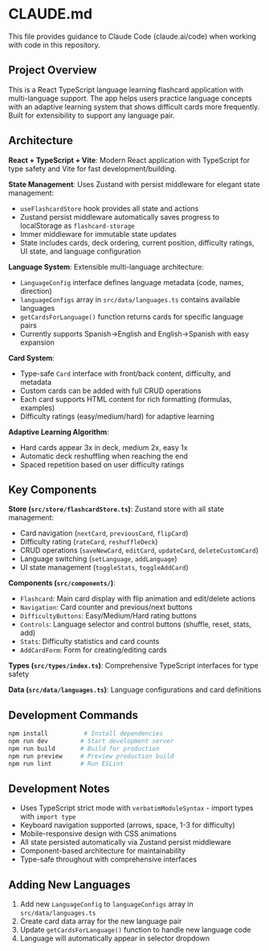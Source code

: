 # CLAUDE.md

This file provides guidance to Claude Code (claude.ai/code) when working with code in this repository.

## Project Overview

This is a React TypeScript language learning flashcard application with multi-language support. The app helps users practice language concepts with an adaptive learning system that shows difficult cards more frequently. Built for extensibility to support any language pair.

## Architecture

**React + TypeScript + Vite**: Modern React application with TypeScript for type safety and Vite for fast development/building.

**State Management**: Uses Zustand with persist middleware for elegant state management:

- `useFlashcardStore` hook provides all state and actions
- Zustand persist middleware automatically saves progress to localStorage as `flashcard-storage`
- Immer middleware for immutable state updates
- State includes cards, deck ordering, current position, difficulty ratings, UI state, and language configuration

**Language System**: Extensible multi-language architecture:

- `LanguageConfig` interface defines language metadata (code, names, direction)
- `languageConfigs` array in `src/data/languages.ts` contains available languages
- `getCardsForLanguage()` function returns cards for specific language pairs
- Currently supports Spanish→English and English→Spanish with easy expansion

**Card System**:

- Type-safe `Card` interface with front/back content, difficulty, and metadata
- Custom cards can be added with full CRUD operations
- Each card supports HTML content for rich formatting (formulas, examples)
- Difficulty ratings (easy/medium/hard) for adaptive learning

**Adaptive Learning Algorithm**:

- Hard cards appear 3x in deck, medium 2x, easy 1x  
- Automatic deck reshuffling when reaching the end
- Spaced repetition based on user difficulty ratings

## Key Components

**Store (`src/store/flashcardStore.ts`)**: Zustand store with all state management:

- Card navigation (`nextCard`, `previousCard`, `flipCard`)
- Difficulty rating (`rateCard`, `reshuffleDeck`)
- CRUD operations (`saveNewCard`, `editCard`, `updateCard`, `deleteCustomCard`)
- Language switching (`setLanguage`, `addLanguage`)
- UI state management (`toggleStats`, `toggleAddCard`)

**Components (`src/components/`)**:

- `Flashcard`: Main card display with flip animation and edit/delete actions
- `Navigation`: Card counter and previous/next buttons  
- `DifficultyButtons`: Easy/Medium/Hard rating buttons
- `Controls`: Language selector and control buttons (shuffle, reset, stats, add)
- `Stats`: Difficulty statistics and card counts
- `AddCardForm`: Form for creating/editing cards

**Types (`src/types/index.ts`)**: Comprehensive TypeScript interfaces for type safety

**Data (`src/data/languages.ts`)**: Language configurations and card definitions

## Development Commands

```bash
npm install          # Install dependencies
npm run dev         # Start development server  
npm run build       # Build for production
npm run preview     # Preview production build
npm run lint        # Run ESLint
```

## Development Notes

- Uses TypeScript strict mode with `verbatimModuleSyntax` - import types with `import type`
- Keyboard navigation supported (arrows, space, 1-3 for difficulty)
- Mobile-responsive design with CSS animations
- All state persisted automatically via Zustand persist middleware
- Component-based architecture for maintainability
- Type-safe throughout with comprehensive interfaces

## Adding New Languages

1. Add new `LanguageConfig` to `languageConfigs` array in `src/data/languages.ts`
2. Create card data array for the new language pair
3. Update `getCardsForLanguage()` function to handle new language code
4. Language will automatically appear in selector dropdown